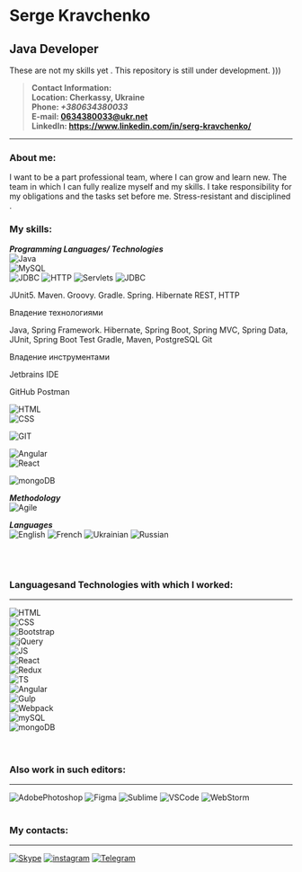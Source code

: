 # Serge Kravchenko
## Java Developer

These are not my skills yet . 
This repository is still under development. )))

>**Contact Information:**  
**Location: Cherkassy, Ukraine**  
**Phone: _+380634380033_**  
**E-mail: 0634380033@ukr.net**  
**LinkedIn: https://www.linkedin.com/in/serg-kravchenko/**  
  
--- 
### About me:  
  
I want to be a part professional team, where I can grow and learn new. The team in which I can fully realize myself and my skills. I take responsibility for my obligations and the tasks set before me. Stress-resistant and disciplined .  

### My skills:  
**_Programming Languages/ Technologies_**  
![Java](https://img.shields.io/badge/-Java-090909?style=plastic&logo=Java)  
![MySQL](https://img.shields.io/badge/-MySQL-090909?style=plastic&logo=mysql)  
![JDBC](https://img.shields.io/badge/-JDBC-090909?style=plastic&logo=JDBC) 
![HTTP](https://img.shields.io/badge/-HTTP-090909?style=plastic&logo=HTTP) 
![Servlets](https://img.shields.io/badge/-Servlets-090909?style=plastic&logo=Servlets) 
![JDBC](https://img.shields.io/badge/-JDBC-090909?style=plastic&logo=JDBC) 

 JUnit5. Maven. Groovy. Gradle. Spring. Hibernate
 REST, HTTP

Владение технологиями

Java, Spring Framework. Hibernate,
Spring Boot, Spring MVC, Spring Data, JUnit, Spring Boot Test
Gradle, Maven, PostgreSQL
Git

Владение инструментами

Jetbrains IDE

GitHub
Postman
 
![HTML](https://img.shields.io/badge/-HTML-090909?style=plastic&logo=html5)  
![CSS](https://img.shields.io/badge/-CSS-090909?style=plastic&logo=css3)  

![GIT](https://img.shields.io/badge/-GIT-090909?style=plastic&logo=git)  
 
![Angular](https://img.shields.io/badge/-Angular-090909?style=plastic&logo=angular)  
![React](https://img.shields.io/badge/-React-090909?style=plastic&logo=react) 

![mongoDB](https://img.shields.io/badge/-mongoDB-090909?style=plastic&logo=mongoDB)

**_Methodology_**  
![Agile](https://img.shields.io/badge/-Agile-090909?style=plastic&logo=agile)  

**_Languages_**  
![English](https://img.shields.io/badge/English-intermediate-yellowgreen)
![French](https://img.shields.io/badge/French-intermediate-yellowgreen)
![Ukrainian](https://img.shields.io/badge/Ukrainian-native-yellowgreen)
![Russian](https://img.shields.io/badge/Russian-native-yellowgreen)


<br><br>
### **Languages ​​and Technologies with which I worked:**
---

![HTML](https://img.shields.io/badge/-HTML-555555?style=for-the-badge&logo=html5&logoColor=dd4b25)  
![CSS](https://img.shields.io/badge/-CSS-555555?style=for-the-badge&logo=css3&logoColor=0068b2)  
![Bootstrap](https://img.shields.io/badge/-Bootstrap&#160;4-555555?style=for-the-badge&logo=Bootstrap&logoColor=69419a)  
![jQuery](https://img.shields.io/badge/-jQuery-555555?style=for-the-badge&logo=jQuery&logoColor=0065aa)  
![JS](https://img.shields.io/badge/-JavaScript-555555?style=for-the-badge&logo=JavaScript&logoColor=efd81d)  
![React](https://img.shields.io/badge/-React-555555?style=for-the-badge&logo=React&logoColor=79d8f7)  
![Redux](https://img.shields.io/badge/-Redux-555555?style=for-the-badge&logo=Redux&logoColor=7c41be)  
![TS](https://img.shields.io/badge/-TypeScript-555555?style=for-the-badge&logo=TypeScript&logoColor=2f74c0)  
![Angular](https://img.shields.io/badge/-Angular-555555?style=for-the-badge&logo=Angular&logoColor=bf0033)  
![Gulp](https://img.shields.io/badge/-Gulp-555555?style=for-the-badge&logo=Gulp&logoColor=ca4545)  
![Webpack](https://img.shields.io/badge/-Webpack-555555?style=for-the-badge&logo=Webpack&logoColor=8acff3)  
![mySQL](https://img.shields.io/badge/-mySQL-555555?style=for-the-badge&logo=mySQL&logoColor=dd8a00)  
![mongoDB](https://img.shields.io/badge/-mongoDB-555555?style=for-the-badge&logo=mongoDB&logoColor=0fa64d)  
<br><br>
### **Also work in such editors:**
---
![AdobePhotoshop](https://img.shields.io/badge/-AdobePhotoshop-555555?style=for-the-badge&logo=AdobePhotoshop&logoColor=001d34)
![Figma](https://img.shields.io/badge/-Figma-555555?style=for-the-badge&logo=Figma&logoColor=0ac97f)
![Sublime](https://img.shields.io/badge/-Sublime&#160;Text&#160;3-555555?style=for-the-badge&logo=Sublimetext&logoColor=orange)
![VSCode](https://img.shields.io/badge/-VSCode-555555?style=for-the-badge&logo=VisualStudioCode&logoColor=0187cd)
![WebStorm](https://img.shields.io/badge/-WebStorm-555555?style=for-the-badge&logo=WebStorm&logoColor=000)
<br><br>
### **My contacts:**
---
[![Skype](https://img.shields.io/badge/-Skype-555555?style=for-the-badge&logo=Skype&logoColor=00a8e2)](https://join.skype.com/invite/JGq2l2vrFv)
[![instagram](https://img.shields.io/badge/-instagram-555555?style=for-the-badge&logo=instagram&logoColor=e13584)](https://www.instagam.com/mr.mx_fit)
[![Telegram](https://img.shields.io/badge/-telegram-555555?style=for-the-badge&logo=telegram&logoColor=e13584)](https://t.me/mambevz)

